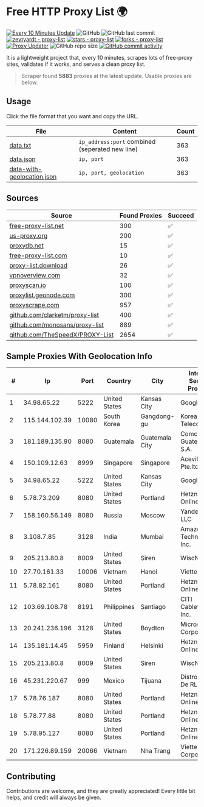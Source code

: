 
# Free HTTP Proxy List 🌍

[![Every 10 Minutes Update](https://github.com/mertguvencli/http-proxy-list/actions/workflows/main.yml/badge.svg?branch=main)](https://github.com/mertguvencli/http-proxy-list/actions/workflows/main.yml)
![GitHub](https://img.shields.io/github/license/mertguvencli/http-proxy-list)
![GitHub last commit](https://img.shields.io/github/last-commit/mertguvencli/http-proxy-list)
[![zevtyardt - proxy-list](https://img.shields.io/static/v1?label=zevtyardt&message=proxy-list&color=blue&logo=github)](https://github.com/zevtyardt/proxy-list "Go to GitHub repo")
[![stars - proxy-list](https://img.shields.io/github/stars/zevtyardt/proxy-list?style=social)](https://github.com/zevtyardt/proxy-list)
[![forks - proxy-list](https://img.shields.io/github/forks/zevtyardt/proxy-list?style=social)](https://github.com/zevtyardt/proxy-list)
[![Proxy Updater](https://github.com/zevtyardt/proxy-list/workflows/Proxy%20Updater/badge.svg)](https://github.com/zevtyardt/proxy-list/actions?query=workflow:"Proxy+Updater")
![GitHub repo size](https://img.shields.io/github/repo-size/zevtyardt/proxy-list)
[![GitHub commit activity](https://img.shields.io/github/commit-activity/m/zevtyardt/proxy-list?logo=commits)](https://github.com/zevtyardt/proxy-list/commits/main)

It is a lightweight project that, every 10 minutes, scrapes lots of free-proxy sites, validates if it works, and serves a clean proxy list.

> Scraper found **5883** proxies at the latest update. Usable proxies are below.

## Usage

Click the file format that you want and copy the URL.

|File|Content|Count|
|----|-------|-----|
|[data.txt](https://raw.githubusercontent.com/mertguvencli/http-proxy-list/main/proxy-list/data.txt)|`ip_address:port` combined (seperated new line)|363|
|[data.json](https://raw.githubusercontent.com/mertguvencli/http-proxy-list/main/proxy-list/data.json)|`ip, port`|363|
|[data-with-geolocation.json](https://raw.githubusercontent.com/mertguvencli/http-proxy-list/main/proxy-list/data-with-geolocation.json)|`ip, port, geolocation`|363|

## Sources

|Source|Found Proxies|Succeed|
|------|-------------|-------|
|[free-proxy-list.net](https://free-proxy-list.net)|300|✅|
|[us-proxy.org](https://www.us-proxy.org)|200|✅|
|[proxydb.net](http://proxydb.net)|15|✅|
|[free-proxy-list.com](https://free-proxy-list.com/?page=&port=&type%5B%5D=http&type%5B%5D=https&up_time=0&search=Search)|10|✅|
|[proxy-list.download](https://www.proxy-list.download/HTTP)|26|✅|
|[vpnoverview.com](https://vpnoverview.com/privacy/anonymous-browsing/free-proxy-servers)|32|✅|
|[proxyscan.io](https://www.proxyscan.io)|100|✅|
|[proxylist.geonode.com](https://proxylist.geonode.com/api/proxy-list?limit=300&page=1&sort_by=lastChecked&sort_type=desc&protocols=http,https)|300|✅|
|[proxyscrape.com](https://api.proxyscrape.com/v2/?request=displayproxies&protocol=http&timeout=10000&country=all&ssl=all&anonymity=all)|957|✅|
|[github.com/clarketm/proxy-list](https://raw.githubusercontent.com/clarketm/proxy-list/master/proxy-list-raw.txt)|400|✅|
|[github.com/monosans/proxy-list](https://raw.githubusercontent.com/monosans/proxy-list/main/proxies/http.txt)|889|✅|
|[github.com/TheSpeedX/PROXY-List](https://raw.githubusercontent.com/TheSpeedX/PROXY-List/master/http.txt)|2654|✅|


## Sample Proxies With Geolocation Info

|#|Ip|Port|Country|City|Internet Service Provider|
|-|--|----|-------|----|-------------------------|
|1|34.98.65.22|5222|United States|Kansas City|Google LLC|
|2|115.144.102.39|10080|South Korea|Gangdong-gu|Korea Telecom|
|3|181.189.135.90|8080|Guatemala|Guatemala City|Comcel Guatemala S.A.|
|4|150.109.12.63|8999|Singapore|Singapore|Aceville Pte.ltd|
|5|34.98.65.22|5222|United States|Kansas City|Google LLC|
|6|5.78.73.209|8080|United States|Portland|Hetzner Online GmbH|
|7|158.160.56.149|8080|Russia|Moscow|Yandex.Cloud LLC|
|8|3.108.7.85|3128|India|Mumbai|Amazon Technologies Inc.|
|9|205.213.80.8|8009|United States|Siren|WiscNet|
|10|27.70.161.33|10006|Vietnam|Hanoi|Viettel Group|
|11|5.78.82.161|8080|United States|Portland|Hetzner Online GmbH|
|12|103.69.108.78|8191|Philippines|Santiago|CITI Cableworld Inc.|
|13|20.241.236.196|3128|United States|Boydton|Microsoft Corporation|
|14|135.181.14.45|5959|Finland|Helsinki|Hetzner Online GmbH|
|15|205.213.80.8|8009|United States|Siren|WiscNet|
|16|45.231.220.67|999|Mexico|Tijuana|Distrokom S De RL De CV|
|17|5.78.76.187|8080|United States|Portland|Hetzner Online GmbH|
|18|5.78.77.88|8080|United States|Portland|Hetzner Online GmbH|
|19|5.78.95.127|8080|United States|Portland|Hetzner Online GmbH|
|20|171.226.89.159|20066|Vietnam|Nha Trang|Viettel Corporation|



## Contributing

Contributions are welcome, and they are greatly appreciated! Every
little bit helps, and credit will always be given.

